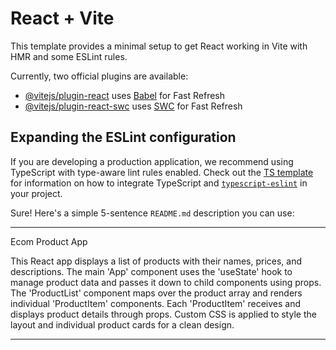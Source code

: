 # React + Vite

This template provides a minimal setup to get React working in Vite with HMR and some ESLint rules.

Currently, two official plugins are available:

- [@vitejs/plugin-react](https://github.com/vitejs/vite-plugin-react/blob/main/packages/plugin-react) uses [Babel](https://babeljs.io/) for Fast Refresh
- [@vitejs/plugin-react-swc](https://github.com/vitejs/vite-plugin-react/blob/main/packages/plugin-react-swc) uses [SWC](https://swc.rs/) for Fast Refresh

## Expanding the ESLint configuration

If you are developing a production application, we recommend using TypeScript with type-aware lint rules enabled. Check out the [TS template](https://github.com/vitejs/vite/tree/main/packages/create-vite/template-react-ts) for information on how to integrate TypeScript and [`typescript-eslint`](https://typescript-eslint.io) in your project.

Sure! Here's a simple 5-sentence `README.md` description you can use:

---
Ecom Product App

This React app displays a list of products with their names, prices, and descriptions. The main 'App' component uses the 'useState' hook to manage product data and passes it down to child components using props. The 'ProductList' component maps over the product array and renders individual 'ProductItem' components. Each 'ProductItem' receives and displays product details through props. Custom CSS is applied to style the layout and individual product cards for a clean design.

---
